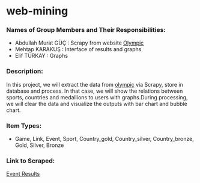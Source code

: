 # web-mining
### Names of Group Members and Their Responsibilities:
* Abdullah Murat GÜÇ : Scrapy from website [Olympic](http://olympic.org)
* Mehtap KARAKUŞ : Interface of results and graphs
* Elif TÜRKAY : Graphs

### Description:
In this project, we will extract the data from [olympic](http://olympic.org) via Scrapy, store in database and process. In that case, we will show the relations between sports, countries and medallions to users with graphs.During processing, we will clear the data and visualize the outputs with bar chart and bubble chart.

### Item Types:
* Game, Link, Event, Sport, Country_gold, Country_silver, Country_bronze, Gold, Silver, Bronze


### Link to Scraped:
[Event Results](http://www.olympic.org/content/results-and-medalists/eventresultpagegeneral/)



